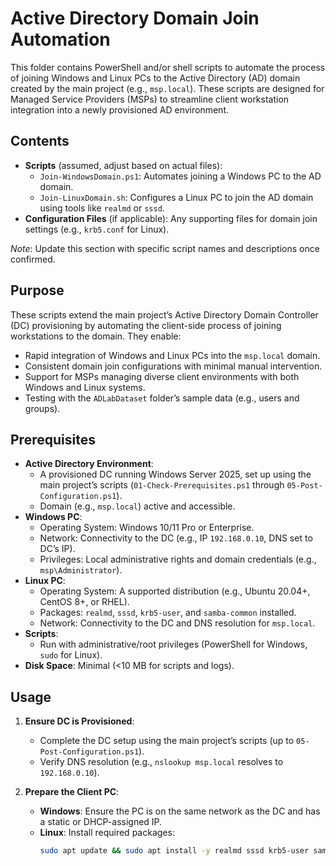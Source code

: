 # Active Directory Domain Join Automation

This folder contains PowerShell and/or shell scripts to automate the process of joining Windows and Linux PCs to the Active Directory (AD) domain created by the main project (e.g., `msp.local`). These scripts are designed for Managed Service Providers (MSPs) to streamline client workstation integration into a newly provisioned AD environment.

## Contents

- **Scripts** (assumed, adjust based on actual files):
  - `Join-WindowsDomain.ps1`: Automates joining a Windows PC to the AD domain.
  - `Join-LinuxDomain.sh`: Configures a Linux PC to join the AD domain using tools like `realmd` or `sssd`.
- **Configuration Files** (if applicable): Any supporting files for domain join settings (e.g., `krb5.conf` for Linux).

*Note*: Update this section with specific script names and descriptions once confirmed.

## Purpose

These scripts extend the main project’s Active Directory Domain Controller (DC) provisioning by automating the client-side process of joining workstations to the domain. They enable:
- Rapid integration of Windows and Linux PCs into the `msp.local` domain.
- Consistent domain join configurations with minimal manual intervention.
- Support for MSPs managing diverse client environments with both Windows and Linux systems.
- Testing with the `ADLabDataset` folder’s sample data (e.g., users and groups).

## Prerequisites

- **Active Directory Environment**:
  - A provisioned DC running Windows Server 2025, set up using the main project’s scripts (`01-Check-Prerequisites.ps1` through `05-Post-Configuration.ps1`).
  - Domain (e.g., `msp.local`) active and accessible.
- **Windows PC**:
  - Operating System: Windows 10/11 Pro or Enterprise.
  - Network: Connectivity to the DC (e.g., IP `192.168.0.10`, DNS set to DC’s IP).
  - Privileges: Local administrative rights and domain credentials (e.g., `msp\Administrator`).
- **Linux PC**:
  - Operating System: A supported distribution (e.g., Ubuntu 20.04+, CentOS 8+, or RHEL).
  - Packages: `realmd`, `sssd`, `krb5-user`, and `samba-common` installed.
  - Network: Connectivity to the DC and DNS resolution for `msp.local`.
- **Scripts**:
  - Run with administrative/root privileges (PowerShell for Windows, `sudo` for Linux).
- **Disk Space**: Minimal (<10 MB for scripts and logs).

## Usage

1. **Ensure DC is Provisioned**:
   - Complete the DC setup using the main project’s scripts (up to `05-Post-Configuration.ps1`).
   - Verify DNS resolution (e.g., `nslookup msp.local` resolves to `192.168.0.10`).

2. **Prepare the Client PC**:
   - **Windows**: Ensure the PC is on the same network as the DC and has a static or DHCP-assigned IP.
   - **Linux**: Install required packages:
     ```bash
     sudo apt update && sudo apt install -y realmd sssd krb5-user samba-common
